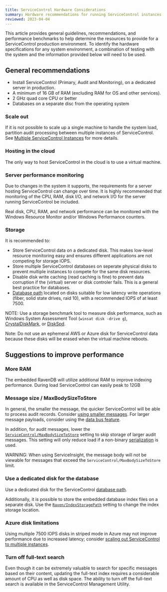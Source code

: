 ```yaml
---
title: ServiceControl Hardware Considerations
summary: Hardware recommendations for running ServiceControl instances
reviewed: 2023-04-04
---
```


This article provides general guidelines, recommendations, and performance benchmarks to help determine the resources to provide for a ServiceControl production environment. To identify the hardware specifications for any system environment, a combination of testing with the system and the information provided below will need to be used.

## General recommendations

* Install ServiceControl (Primary, Audit and Monitoring), on a dedicated server in production.
* A minimum of 16 GB of RAM (excluding RAM for OS and other services).
* 2 GHz quad core CPU or better
* Databases on a separate disc from the operating system

### Scale out

If it is not possible to scale up a single machine to handle the system load, partition audit processing between multiple instances of ServiceControl. See [Multiple ServiceControl Instances](remotes.md) for more details.

### Hosting in the cloud

The only way to host ServiceControl in the cloud is to use a virtual machine.

### Server performance monitoring

Due to changes in the system it supports, the requirements for a server hosting ServiceControl can change over time. It is highly recommended that monitoring of the CPU, RAM, disk I/O, and network I/O for the server running ServiceControl be included.

Real disk, CPU, RAM, and network performance can be monitored with the Windows Resource Monitor and/or Windows Performance counters.

### Storage

It is recommended to:

- Store ServiceControl data on a dedicated disk. This makes low-level resource monitoring easy and ensures different applications are not competing for storage IOPS.
- Store multiple ServiceControl databases on seperate physical disks to prevent multiple instances to compete for the same disk resources.
- Disable disk write caching (read caching is fine) to prevent data corruption if the (virtual) server or disk controler fails. This is a general best practice for databases.
- [Database path](/servicecontrol/creating-config-file.md#host-settings-servicecontroldbpath) located on disks suitable for low latency write operations (fiber, solid state drives, raid 10), with a recommended IOPS of at least 7500.

NOTE: Use a storage benchmark tool to measure disk performance, such as Windows System Assessment Tool (`winsat disk -drive g`), [CrystalDiskMark](https://crystalmark.info/en/software/crystaldiskmark/), or [DiskSpd](https://github.com/Microsoft/diskspd).

Note: Do not use an ephemeral AWS or Azure disk for ServiceControl data because these disks will be erased when the virtual machine reboots.

## Suggestions to improve performance

### More RAM

The embedded RavenDB will utilize additional RAM to improve indexing performance. During load ServiceControl can easily peak to 12GB

### Message size / MaxBodySizeToStore

In general, the smaller the message, the quicker ServiceControl will be able to process audit records. Consider [using smaller messages](https://particular.net/blog/putting-your-events-on-a-diet). For larger message payloads, consider using the [data bus feature](/nservicebus/messaging/databus/).

In addition, for audit messages, lower the [`ServiceControl/MaxBodySizeToStore`](/servicecontrol/creating-config-file.md#performance-tuning-servicecontrolmaxbodysizetostore) setting to skip storage of larger audit messages. This setting will only reduce load if a non-binary [serialization](/nservicebus/serialization/) is used.

WARNING: When using ServiceInsight, the message body will not be viewable for messages that exceed the `ServiceControl/MaxBodySizeToStore` limit.

### Use a dedicated disk for the database

Use a dedicated disk for the ServiceControl [database path](/servicecontrol/creating-config-file.md#host-settings-servicecontroldbpath).

Additionally, it is possible to store the embedded database index files on a separate disk. Use the [`Raven/IndexStoragePath`](/servicecontrol/creating-config-file.md#host-settings-ravenindexstoragepath) setting to change the index storage location.

### Azure disk limitations

Using multiple 7500 IOPS disks in striped mode in Azure may not improve performance due to increased latency; consider [scaling out ServiceControl to multiple instances](#general-recommendations-scale-out).

### Turn off full-text search

Even though it can be extremely valuable to search for specific messages based on their content, updating the full-text index requires a considerable amount of CPU as well as disk space. The ability to turn off the full-text search is available in the ServiceControl Management Utility.
